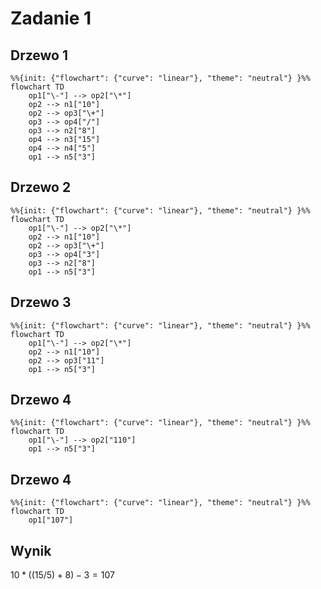 # Zadanie 1

## Drzewo 1

```mermaid
%%{init: {"flowchart": {"curve": "linear"}, "theme": "neutral"} }%%
flowchart TD
    op1["\-"] --> op2["\*"]
    op2 --> n1["10"]
    op2 --> op3["\+"]
    op3 --> op4["/"]
    op3 --> n2["8"]
    op4 --> n3["15"]
    op4 --> n4["5"]
    op1 --> n5["3"] 
```

## Drzewo 2

```mermaid
%%{init: {"flowchart": {"curve": "linear"}, "theme": "neutral"} }%%
flowchart TD
    op1["\-"] --> op2["\*"]
    op2 --> n1["10"]
    op2 --> op3["\+"]
    op3 --> op4["3"]
    op3 --> n2["8"]
    op1 --> n5["3"] 
```

## Drzewo 3

```mermaid
%%{init: {"flowchart": {"curve": "linear"}, "theme": "neutral"} }%%
flowchart TD
    op1["\-"] --> op2["\*"]
    op2 --> n1["10"]
    op2 --> op3["11"]
    op1 --> n5["3"] 
```

## Drzewo 4

```mermaid
%%{init: {"flowchart": {"curve": "linear"}, "theme": "neutral"} }%%
flowchart TD
    op1["\-"] --> op2["110"]
    op1 --> n5["3"] 
```

## Drzewo 4

```mermaid
%%{init: {"flowchart": {"curve": "linear"}, "theme": "neutral"} }%%
flowchart TD
    op1["107"]
```

## Wynik

$10 * ((15 / 5) + 8) - 3 = 107$
